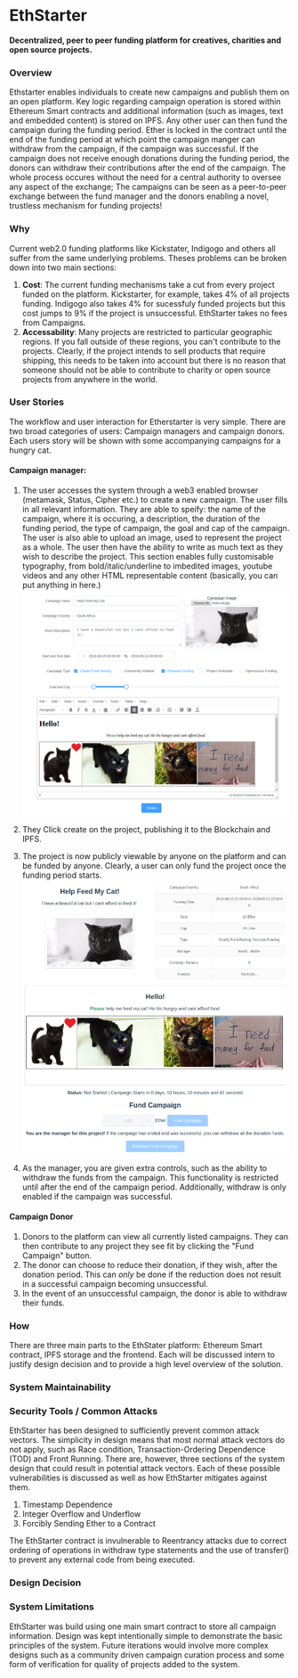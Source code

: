 # EthStarter
**Decentralized, peer to peer funding platform for creatives, charities and open source projects.**

### Overview
Ethstarter enables individuals to create new campaigns and publish them on an open platform. Key logic regarding campaign operation is stored within Ethereum Smart contracts and additional information (such as images, text and embedded content) is stored on IPFS. Any other user can then fund the campaign during the funding period. Ether is locked in the contract until the end of the funding period at which point the campaign manger can withdraw from the campaign, if the campaign was successful. If the campaign does not receive enough donations during the funding period, the donors can withdraw their contributions after the end of the campaign. The whole process occures without the need for a central authority to oversee any aspect of the exchange; The campaigns can be seen as a peer-to-peer exchange between the fund manager and the donors enabling a novel, trustless mechanism for funding projects!

### Why
Current web2.0 funding platforms like Kickstater, Indigogo and others all suffer from the same underlying problems. Theses problems can be broken down into two main sections:

1. **Cost**: The current funding mechanisms take a cut from every project funded on the platform. Kickstarter, for example, takes 4% of all projects funding. Indigogo also takes 4% for sucessfuly funded projects but this cost jumps to 9% if the project is unsuccessful. EthStarter takes no fees from Campaigns.
2. **Accessability**: Many projects are restricted to particular geographic regions. If you fall outside of these regions, you can't contribute to the projects. Clearly, if the project intends to sell products that require shipping, this needs to be taken into account but there is no reason that someone should not be able to contribute to charity or open source projects from anywhere in the world.

### User Stories
The workflow and user interaction for Etherstarter is very simple. There are two broad categories of users: Campaign managers and campaign donors. Each users story will be shown with some accompanying campaigns for a hungry cat.

#### Campaign manager:

1. The user accesses the system through a web3 enabled browser (metamask, Status, Cipher etc.) to create a new campaign. The user fills in all relevant information. They are able to speify: the name of the campaign, where it is occuring, a description, the duration of the funding period, the type of campaign, the goal and cap of the campaign. The user is also able to upload an image, used to represent the project as a whole. The user then have the ability to write as much text as they wish to describe the project. This section enables fully customisable typography, from bold/italic/underline to imbedited images, youtube videos and any other HTML representable content (basically, you can put anything in here.)
![](img/createNewCampaign.png?raw=true)

2. They Click create on the project, publishing it to the Blockchain and IPFS.
3. The project is now publicly viewable by anyone on the platform and can be funded by anyone. Clearly, a user can only fund the project once the funding period starts.
![](img/newCampaignNotFunded.png?raw=true)
1. As the manager, you are given extra controls, such as the ability to withdraw the funds from the campaign. This functionality is restricted until after the end of the campaign period. Additionally, withdraw is only enabled if the campaign was successful.

#### Campaign Donor

1. Donors to the platform can view all currently listed campaigns. They can then contribute to any project they see fit by clicking the "Fund Campaign" button.
2. The donor can choose to reduce their donation, if they wish, after the donation period. This can *only* be done if the reduction does not result in a successful campaign becoming unsuccessful.
3. In the event of an unsuccessful campaign, the donor is able to withdraw their funds.

### How
There are three main parts to the EthStater platform: Ethereum Smart contract, IPFS storage and the frontend. Each will be discussed intern to justify design decision and to provide a high level overview of the solution.

### System Maintainability

### Security Tools / Common Attacks
EthStarter has been designed to sufficiently prevent common attack vectors. The simplicity in design means that most normal attack vectors do not apply, such as Race condition, Transaction-Ordering Dependence (TOD) and Front Running. There are, however, three sections of the system design that could result in potential attack vectors. Each of these possible vulnerabilities is discussed as well as how EthStarter mitigates against them.

1. Timestamp Dependence
2. Integer Overflow and Underflow
3. Forcibly Sending Ether to a Contract


The EthStarter contract is invulnerable to Reentrancy attacks due to correct ordering of operations in withdraw type statements and the use of transfer() to prevent any external code from being executed.



### Design Decision

### System Limitations
EthStarter was build using one main smart contract to store all campaign information. Design was kept intentionally simple to demonstrate the basic principles of the system. Future iterations would involve more complex designs such as a community driven campaign curation process and some form of verification for quality of projects added to the system.

###
